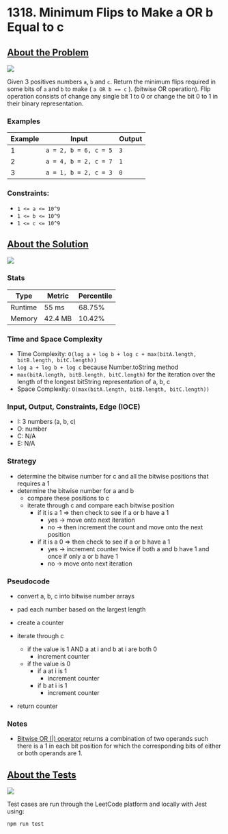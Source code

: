 # 1318. Minimum Flips to Make a OR b Equal to c

## <a href='https://leetcode.com/problems/minimum-flips-to-make-a-or-b-equal-to-c/'>About the Problem</a>

<img src='https://img.shields.io/badge/LeetCode-FFA116.svg?style=for-the-badge&logo=LeetCode&logoColor=white' />

Given 3 positives numbers `a`, `b` and `c`. Return the minimum flips required in some bits of `a` and `b` to make ( `a OR b == c` ). (bitwise OR operation).
Flip operation consists of change any single bit 1 to 0 or change the bit 0 to 1 in their binary representation.

### Examples

| Example| Input | Output |
| --- | --- | --- |
| 1 | `a = 2, b = 6, c = 5` | `3` |
| 2 | `a = 4, b = 2, c = 7` | `1` |
| 3 | `a = 1, b = 2, c = 3` | `0` |

### Constraints:

- `1 <= a <= 10^9`
- `1 <= b <= 10^9`
- `1 <= c <= 10^9`

## <a href='./minFlips.js'>About the Solution</a>

<img src='https://img.shields.io/badge/JavaScript-F7DF1E.svg?style=for-the-badge&logo=JavaScript&logoColor=black' />

### Stats
| Type | Metric | Percentile |
| --- | --- | --- |
| Runtime | 55 ms | 68.75% |
| Memory | 42.4 MB | 10.42% |

### Time and Space Complexity
 - Time Complexity: `O(log a + log b + log c + max(bitA.length, bitB.length, bitC.length))`
  - `log a + log b + log c` because Number.toString method
  - `max(bitA.length, bitB.length, bitC.length)` for the iteration over the length of the longest bitString representation of a, b, c
 - Space Complexity: `O(max(bitA.length, bitB.length, bitC.length))`

### Input, Output, Constraints, Edge (IOCE)

 - I: 3 numbers (a, b, c)
 - O: number
 - C: N/A
 - E: N/A

### Strategy
- determine the bitwise number for c and all the bitwise positions that requires a 1
- determine the bitwise number for a and b
  - compare these positions to c
  - iterate through c and compare each bitwise position
    - if it is a 1 => then check to see if a or b have a 1
      - yes -> move onto next iteration
      - no -> then increment the count and move onto the next position
    - if it is a 0 => then check to see if a or b have a 1
      - yes -> increment counter twice if both a and b have 1 and once if only a or b have 1
      - no -> move onto next iteration

### Pseudocode
- convert a, b, c into bitwise number arrays
- pad each number based on the largest length

- create a counter
- iterate through c
  - if the value is 1 AND a at i and b at i are both 0
    - increment counter
  - if the value is 0
    - if a at i is 1
      - increment counter
    - if b at i is 1
      - increment counter
- return counter

### Notes
- <a href='https://developer.mozilla.org/en-US/docs/Web/JavaScript/Reference/Operators/Bitwise_OR'>Bitwise OR (|) operator</a> returns a combination of two operands such there is a 1 in each bit position for which the corresponding bits of either or both operands are 1.

## <a href='./minFlips.test.js'>About the Tests</a>

<img src='https://img.shields.io/badge/Jest-C21325.svg?style=for-the-badge&logo=Jest&logoColor=white' />

Test cases are run through the LeetCode platform and locally with Jest using:
```
npm run test
```